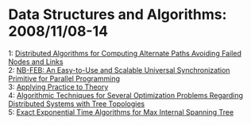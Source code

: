 # Data Structures and Algorithms: 2008/11/08-14  
1: [Distributed Algorithms for Computing Alternate Paths Avoiding Failed  Nodes and Links](https://doi.org/10.48550/arXiv.0811.1301)  
2: [NB-FEB: An Easy-to-Use and Scalable Universal Synchronization Primitive  for Parallel Programming](https://doi.org/10.48550/arXiv.0811.1304)  
3: [Applying Practice to Theory](https://doi.org/10.48550/arXiv.0811.1305)  
4: [Algorithmic Techniques for Several Optimization Problems Regarding  Distributed Systems with Tree Topologies](https://doi.org/10.48550/arXiv.0811.1335)  
5: [Exact Exponential Time Algorithms for Max Internal Spanning Tree](https://doi.org/10.48550/arXiv.0811.1875)  